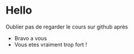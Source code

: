 # Hello

Oublier pas de regarder le cours sur github après

- Bravo a vous
- Vous etes vraiment trop fort !